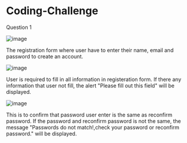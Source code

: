 # Coding-Challenge

Question 1

![image](https://github.com/humaira-711/Coding-Challenge/assets/139361871/c198edf7-acee-487c-ac7d-c19ece44dec8)

The registration form where user have to enter their name, email and password to create an account.

![image](https://github.com/humaira-711/Coding-Challenge/assets/139361871/00e20f72-8ba1-47a7-b239-ef75ec109d5d)

User is required to fill in all information in registeration form. If there any information that user not fill, the alert "Please fill out this field" will be displayed. 

![image](https://github.com/humaira-711/Coding-Challenge/assets/139361871/1faf1793-73b5-4ee0-9280-6cf74a047519)

This is to confirm that password user enter is the same as reconfirm password. If the password and reconfirm password is not the same, the message "Passwords do not match!,check  your password or reconfirm password." will be displayed. 

